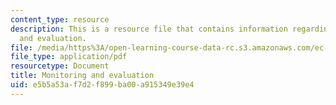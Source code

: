 ```yaml
---
content_type: resource
description: This is a resource file that contains information regarding monitoring
  and evaluation.
file: /media/https%3A/open-learning-course-data-rc.s3.amazonaws.com/ec-715-d-lab-disseminating-innovations-for-the-common-good-spring-2007/e5b5a53af7d2f899ba00a915349e39e4_MITEC_715S07_lec18.pdf
file_type: application/pdf
resourcetype: Document
title: Monitoring and evaluation
uid: e5b5a53a-f7d2-f899-ba00-a915349e39e4
---
```

